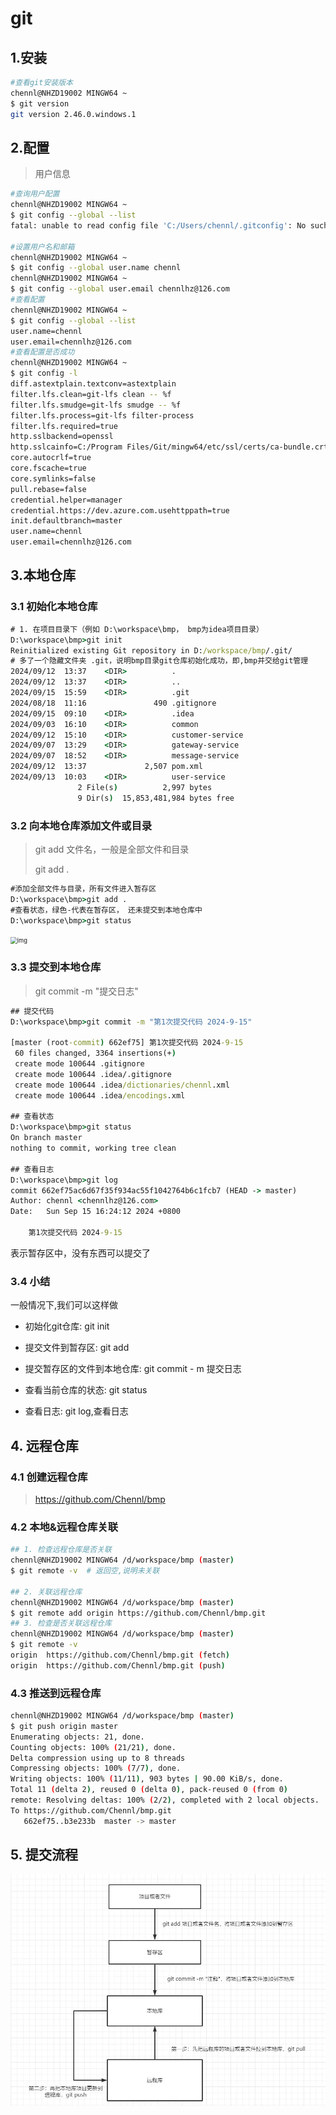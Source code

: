 # git

## 1.安装

~~~bash
#查看git安装版本
chennl@NHZD19002 MINGW64 ~
$ git version
git version 2.46.0.windows.1

~~~



## 2.配置

> 用户信息

```bash
#查询用户配置
chennl@NHZD19002 MINGW64 ~
$ git config --global --list
fatal: unable to read config file 'C:/Users/chennl/.gitconfig': No such file or directory

#设置用户名和邮箱
chennl@NHZD19002 MINGW64 ~
$ git config --global user.name chennl
chennl@NHZD19002 MINGW64 ~
$ git config --global user.email chennlhz@126.com
#查看配置
chennl@NHZD19002 MINGW64 ~
$ git config --global --list
user.name=chennl
user.email=chennlhz@126.com
#查看配置是否成功
chennl@NHZD19002 MINGW64 ~
$ git config -l
diff.astextplain.textconv=astextplain
filter.lfs.clean=git-lfs clean -- %f
filter.lfs.smudge=git-lfs smudge -- %f
filter.lfs.process=git-lfs filter-process
filter.lfs.required=true
http.sslbackend=openssl
http.sslcainfo=C:/Program Files/Git/mingw64/etc/ssl/certs/ca-bundle.crt
core.autocrlf=true
core.fscache=true
core.symlinks=false
pull.rebase=false
credential.helper=manager
credential.https://dev.azure.com.usehttppath=true
init.defaultbranch=master
user.name=chennl
user.email=chennlhz@126.com

```

## 3.本地仓库

### 3.1 初始化本地仓库

```cmd
# 1. 在项目目录下（例如 D:\workspace\bmp， bmp为idea项目目录）
D:\workspace\bmp>git init
Reinitialized existing Git repository in D:/workspace/bmp/.git/
# 多了一个隐藏文件夹 .git，说明bmp目录git仓库初始化成功，即,bmp并交给git管理
2024/09/12  13:37    <DIR>          .
2024/09/12  13:37    <DIR>          ..
2024/09/15  15:59    <DIR>          .git
2024/08/18  11:16               490 .gitignore
2024/09/15  09:10    <DIR>          .idea
2024/09/03  16:10    <DIR>          common
2024/09/12  15:10    <DIR>          customer-service
2024/09/07  13:29    <DIR>          gateway-service
2024/09/07  18:52    <DIR>          message-service
2024/09/12  13:37             2,507 pom.xml
2024/09/13  10:03    <DIR>          user-service
               2 File(s)          2,997 bytes
               9 Dir(s)  15,853,481,984 bytes free
```

### 3.2 向本地仓库添加文件或目录

> git add 文件名，一般是全部文件和目录
>
> git add .

~~~ cmd
#添加全部文件与目录，所有文件进入暂存区
D:\workspace\bmp>git add .
#查看状态，绿色-代表在暂存区， 还未提交到本地仓库中
D:\workspace\bmp>git status

~~~

<img src="https://i-blog.csdnimg.cn/blog_migrate/b2a13eb5007ad0a25dd299535589972b.png" alt="img" style="zoom:67%;" />

### 3.3 提交到本地仓库

> git commit -m "提交日志"

```cmd
## 提交代码
D:\workspace\bmp>git commit -m "第1次提交代码 2024-9-15"

[master (root-commit) 662ef75] 第1次提交代码 2024-9-15
 60 files changed, 3364 insertions(+)
 create mode 100644 .gitignore
 create mode 100644 .idea/.gitignore
 create mode 100644 .idea/dictionaries/chennl.xml
 create mode 100644 .idea/encodings.xml
 
## 查看状态
D:\workspace\bmp>git status
On branch master
nothing to commit, working tree clean  

## 查看日志
D:\workspace\bmp>git log
commit 662ef75ac6d67f35f934ac55f1042764b6c1fcb7 (HEAD -> master)
Author: chennl <chennlhz@126.com>
Date:   Sun Sep 15 16:24:12 2024 +0800

    第1次提交代码 2024-9-15
```

表示暂存区中，没有东西可以提交了



### 3.4 小结

一般情况下,我们可以这样做

- 初始化git仓库: git init

- 提交文件到暂存区: git add

- 提交暂存区的文件到本地仓库: git commit - m 提交日志

- 查看当前仓库的状态: git status

- 查看日志: git log,查看日志

## 4. 远程仓库

  ### 4.1 创建远程仓库

> https://github.com/Chennl/bmp

### 4.2  本地&远程仓库关联

~~~bash
## 1. 检查远程仓库是否关联
chennl@NHZD19002 MINGW64 /d/workspace/bmp (master)
$ git remote -v  # 返回空,说明未关联

## 2. 关联远程仓库
chennl@NHZD19002 MINGW64 /d/workspace/bmp (master)
$ git remote add origin https://github.com/Chennl/bmp.git
## 3. 检查是否关联远程仓库
chennl@NHZD19002 MINGW64 /d/workspace/bmp (master)
$ git remote -v
origin  https://github.com/Chennl/bmp.git (fetch)
origin  https://github.com/Chennl/bmp.git (push)

~~~

### 4.3 推送到远程仓库

~~~bash
chennl@NHZD19002 MINGW64 /d/workspace/bmp (master)
$ git push origin master
Enumerating objects: 21, done.
Counting objects: 100% (21/21), done.
Delta compression using up to 8 threads
Compressing objects: 100% (7/7), done.
Writing objects: 100% (11/11), 903 bytes | 90.00 KiB/s, done.
Total 11 (delta 2), reused 0 (delta 0), pack-reused 0 (from 0)
remote: Resolving deltas: 100% (2/2), completed with 2 local objects.
To https://github.com/Chennl/bmp.git
   662ef75..b3e233b  master -> master

~~~

## 5. 提交流程

![img](git\image-20240915182713223.png)